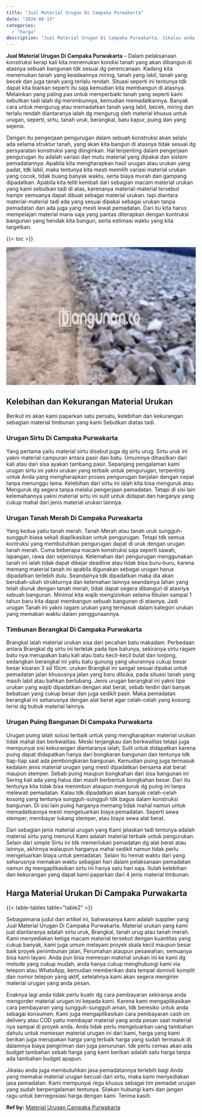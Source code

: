 ```yaml
---
title: "Jual Material Urugan Di Campaka Purwakarta"
date: "2024-06-13"
categories: 
  - "harga"
description: "Jual Material Urugan Di Campaka Purwakarta. Jikalau anda juga membutuhkan jasa pemadatannya terlebih bagi Anda yang memakai material urugan kecuali dari sirt..."
---
```


**Jual Material Urugan Di Campaka Purwakarta** – Dalam pelaksanaan konstruksi kerap kali kita menemukan kondisi tanah yang akan dibangun di atasnya sebuah bangunan tdk sesuai dg perencanaan. Kadang kita menemukan tanah yang keadaannya miring, tanah yang labil, tanah yang becek dan juga tanah yang terlalu rendah. Situasi seperti ini tentunya tdk dapat kita biarkan seperti itu saja kemudian kita membangun di atasnya. Melainkan yang paling pas untuk memperbaiki tanah yang seperti kami sebutkan tadi ialah dg menimbunnya, kemudian memadatkannya. Banyak cara untuk mengurug atau memadatkan tanah yang labil, becek, miring dan terlalu rendah diantaranya ialah dg mengurug oleh material khusus untuk urugan, seperti; sirtu, tanah uruk, berangkal, batu kapur, puing dan yang sejenis.

Dengan itu pengerjaan pengurugan dalam sebuah konstruksi akan selalu ada selama struktur tanah, yang akan kita bangun di atasnya tidak sesuai dg persyaratan konstruksi yang diinginkan. Hal terpenting dalam pengerjaan pengurugan itu adalah variasi dan mutu material yang dipakai dan sistem pemadatannya. Apabila kita mengharapkan hasil urugan atau urukan yang padat, tdk labil, maka tentunya kita mesti memilih variasi material urukan yang cocok, tidak buang banyak waktu, serta biaya murah dan gampang dipadatkan. Apabila kita teliti kembali dari sebagian macam material urukan yang kami sebutkan tadi di atas, karenanya material-material tersebut hampir semuanya dapat dibuat sebagai material urukan. tapi diantara material-material tadi ada yang sesuai dipakai sebagai urukan tanpa pemadatan dan ada juga yang mesti lewat pemadatan. Dari itu kita harus mempelajari material mana saja yang pantas diterapkan dengan kontruksi bangunan yang hendak kita bangun, serta estimasi waktu yang kita targetkan.

{{< toc >}}

![Jual Material Urugan Di Campaka Purwakarta](/images/jual-urugan-02.png)

## Kelebihan dan Kekurangan Material Urukan

Berikut ini akan kami paparkan satu persatu, kelebihan dan kekurangan sebagian material timbunan yang kami Sebutkan diatas tadi.

### Urugan Sirtu Di Campaka Purwakarta

Yang pertama yaitu material sirtu disebut juga dg sirtu urug. Sirtu uruk ini yakni material campuran antara pasir dan batu. Umumnya dihasilkan dari kali atau dari sisa ayakan tambang pasir. Sepanjang pengalaman kami urugan sirtu ini yakni urukan yang terbaik untuk pengurugan, terpenting untuk Anda yang mengharapkan proses pengurugan berjalan dengan cepat tanpa menunggu lama. Kelebihan dari sirtu ini ialah kita bisa menguruk atau Menguruk dg segera tanpa melalui pengerjaan pemadatan. Tetapi di sisi lain kelemahannya yakni material sirtu ini sulit untuk didapat dan harganya yang cukup mahal dari jenis material urukan lainnya.

### Urugan Tanah Merah Di Campaka Purwakarta

Yang kedua yaitu tanah merah. Tanah Merah atau tanah uruk sungguh-sungguh biasa sekali diaplikasikan untuk pengurugan. Tetapi tdk semua kontruksi yang membutuhkan pengurugan dapat di uruk dengan urugan tanah merah. Cuma beberapa macam konstruksi saja seperti sawah, lapangan, rawa dan sejenisnya. Kelemahan dari pengurugan menggunakan tanah ini ialah tidak dapat dikejar deadline atau tidak bisa buru-buru, karena memang material tanah ini apabila digunakan sebagai urugan harus dipadatkan terlebih dulu. Seandainya tdk dipadatkan maka dia akan berubah-ubah strukturnya dan kelemahan lainnya seandainya lahan yang telah diuruk dengan tanah merah, tidak dapat segera dibangun di atasnya sebuah bangunan. Minimal kita wajib mengizinkan selama 6bulan sampai 1 tahun baru kita dapat membangun sebuah bangunan di atasnya. Jadi urugan Tanah ini yakni ragam urukan yang termasuk dalam kategori urukan yang memakan waktu dalam penggunaannya.

### Timbunan Berangkal Di Campaka Purwakarta

Brangkal ialah material urukan sisa dari pecahan batu makadam. Perbedaan antara Brangkal dg sirtu ini terletak pada tipe batunya, sekiranya sirtu ragam batu nya merupakan batu kali atau batu kecil-kecil bulat dan lonjong, sedangkan berangkal ini yaitu batu gunung yang ukurannya cukup besar besar kisaran 3 sd 10cm. urukan Brangkal ini sangat sesuai dipakai untuk pemadatan jalan khususnya jalan yang baru dibuka, pada situasi tanah yang masih labil atau bahkan berlubang. Jenis urugan berangkal ini yakni tipe urukan yang wajib dipadatkan dengan alat berat, sebab terdiri dari banyak bebatuan yang cukup besar dan juga sedikit pasir. Maka pemadatan berangkal ini seharusnya dengan alat berat agar celah-celah yang kosong terisi dg bubuk material lainnya.

### Urugan Puing Bangunan Di Campaka Purwakarta

Urugan puing ialah solusi terbaik untuk yang mengharapkan material urukan tidak mahal dan berkwalitas. Meski terjangkau dan berkwalitas tetapi juga mempunyai sisi kekurangan diantaranya ialah; Sulit untuk didapatkan karena puing dapat didapatkan hanya dari bongkaran bangunan dan tentunya tdk tiap-tiap saat ada pembongkaran bangunan. Kemudian puing juga termasuk kedalam jenis material urugan yang mesti dipadatkan bersama alat berat maupun stemper. Sebab puing maupun bongkahan dari sisa bangunan ini Sering kali ada yang halus dan masih berbentuk bongkahan besar. Dari itu tentunya kita tidak bisa menimbun ataupun menguruk dg puing ini tanpa melewati pemadatan. Kalau tdk dipadatkan akan banyak celah-celah kosong yang tentunya sungguh-sungguh tdk bagus dalam konstruksi bangunan. Di sisi lain puing harganya memang tidak mahal namun untuk memadatkannya mesti mengeluarkan biaya pemadatan. Seperti sewa stemper, membayar tukang stemper, atau biaya sewa alat berat.

Dari sebagian jenis material urugan yang Kami jelaskan tadi tentunya adalah material sirtu yang menurut Kami adalah material terbaik untuk pengurukan. Selain dari simple Sirtu ini tdk memerlukan pemadatan dg alat berat atau lainnya, akhirnya walaupun harganya mahal sedikit namun tidak perlu mengeluarkan biaya untuk pemadatan. Selain itu hemat waktu dari yang seharusnya memakan waktu sebagian hari dalam pelaksanaan pemadatan namun dg mengaplikasikan sirtu ini hanya satu hari saja. Itulah kelebihan dan kekurangan yang dapat kami paparkan dari 4 jenis material timbunan.

## Harga Material Urukan Di Campaka Purwakarta

{{< table-tables table="table2" >}}

Sebagaimana judul dari artikel ini, bahwasanya kami adalah supplier yang Jual Material Urugan Di Campaka Purwakarta. Material urukan yang kami jual diantaranya adalah sirtu uruk, Brangkal, tanah urug atau tanah merah. Kami menyediakan ketiga macam material tersebut dengan kuantitas yang cukup banyak, kami juga umum melayani proyek skala kecil maupun besar baik proyek penimbunan jalan, Perumahan ataupun pesawahan, semuanya bisa kami layani. Anda pun bisa memesan material urukan ini ke kami dg metode yang cukup mudah, anda hanya cukup menghubungi kami via telepon atau WhatsApp, kemudian memberikan data tempat domisili komplit dan nomor telepon yang aktif, setelahnya kami akan segera mengirim material urugan yang anda pesan.

Enaknya lagi anda tidak perlu kuatir dg cara pembayaran sekiranya anda mengorder material urugan ini kepada kami. Karena kami mengaplikasikan cara pembayaran yang sungguh-sungguh aman, tdk beresiko untuk anda sebagai konsumen. Kami juga mengaplikasikan cara pembayaran cash on delivery atau COD yaitu membayar material yang anda pesan saat material nya sampai di proyek anda. Anda tidak perlu mengeluarkan uang tambahan dahulu untuk memesan material urugan ini dari kami, harga yang kami berikan juga merupakan harga yang terbaik harga yang sudah termasuk di dalamnya biaya pengiriman dan juga penurunan. tdk perlu cemas akan ada budget tambahan sebab harga yang kami berikan adalah satu harga tanpa ada tambahan budget apapun.

Jikalau anda juga membutuhkan jasa pemadatannya terlebih bagi Anda yang memakai material urugan kecuali dari sirtu, maka kami menyediakan jasa pemadatan. Kami mempunyai regu khusus sebagai tim pemadat urugan yang sudah berpengalaman tentunya. Silakan hubungi kami dan jangan ragu untuk bernegosiasi harga dengan kami. Terima kasih.

**Ref by:** [Material Urugan Campaka Purwakarta](https://id.wikipedia.org/wiki/Material)
